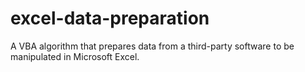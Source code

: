 # excel-data-preparation
A VBA algorithm that prepares data from a third-party software to be manipulated in Microsoft Excel.
